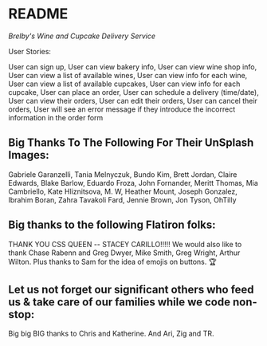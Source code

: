 # README

*Brelby's Wine and Cupcake Delivery Service*

User Stories:

User can sign up,
User can view bakery info,
User can view wine shop info,
User can view a list of available wines,
User can view info for each wine,
User can view a list of available cupcakes,
User can view info for each cupcake,
User can place an order,
User can schedule a delivery (time/date),
User can view their orders,
User can edit their orders,
User can cancel their orders,
User will see an error message if they introduce the incorrect information in the order form


## Big Thanks To The Following For Their UnSplash Images:
Gabriele Garanzelli, Tania Melnyczuk, Bundo Kim, Brett Jordan, Claire Edwards, Blake Barlow,
Eduardo Froza, John Fornander, Meritt Thomas, Mia Cambriello, Kate Hliznitsova, M. W, Heather Mount, 
Joseph Gonzalez, Ibrahim Boran, Zahra Tavakoli Fard, Jennie Brown, Jon Tyson, OhTilly

## Big thanks to the following Flatiron folks:
THANK YOU CSS QUEEN -- STACEY CARILLO!!!!! 
We would also like to thank Chase Rabenn and Greg Dwyer, Mike Smith, Greg Wright, Arthur Wilton. Plus thanks to Sam for the idea of emojis on buttons. 🏆

## Let us not forget our significant others who feed us & take care of our families while we code non-stop:
Big big BIG thanks to Chris and Katherine. And Ari, Zig and TR.
